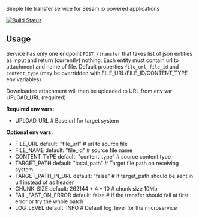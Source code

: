 Simple file transfer service for Sesam.io powered applications

[![Build Status](https://travis-ci.org/sesam-community/file-transfer-service.svg?branch=master)](https://travis-ci.org/sesam-community/file-transfer-service)

## Usage
Service has only one endpoint `POST:/transfer` that takes list of json entities as input and return
(currently) nothing. Each entity must contain url to attachment and name of file.
Default properties `file_url`, `file_id` and `content_type`  (may be overridden with FILE_URL/FILE_ID/CONTENT_TYPE env variables)

Downloaded attachment will then be uploaded to URL from env var UPLOAD_URL (required)

**Required env vars:**
* UPLOAD_URL   # Base url for target system

**Optional env vars:**
* FILE_URL            default: "file_url"       # url to source file
* FILE_NAME           default: "file_id"        # source file name
* CONTENT_TYPE        default: "content_type"   # source content type
* TARGET_PATH         default: "local_path"     # Target file path on receiving system
* TARGET_PATH_IN_URL  default: "false"          # If target_path should be sent in url instead of as header
* CHUNK_SIZE          default: 262144 * 4 * 10  # chunk size 10Mb
* FAIL_FAST_ON_ERROR  default: false            # If the transfer should fail at first error or try the whole batch
* LOG_LEVEL           default: INFO             # Default log_level for the microservice


